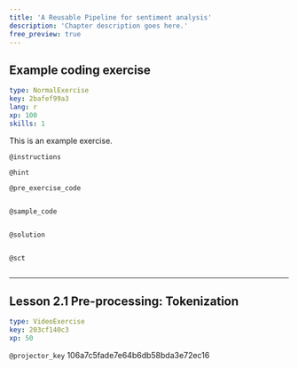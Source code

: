 ```yaml
---
title: 'A Reusable Pipeline for sentiment analysis'
description: 'Chapter description goes here.'
free_preview: true
---
```


## Example coding exercise

```yaml
type: NormalExercise
key: 2bafef99a3
lang: r
xp: 100
skills: 1
```

This is an example exercise.

`@instructions`


`@hint`


`@pre_exercise_code`
```{r}

```

`@sample_code`
```{r}

```

`@solution`
```{r}

```

`@sct`
```{r}

```

---

## Lesson  2.1 Pre-processing: Tokenization

```yaml
type: VideoExercise
key: 203cf140c3
xp: 50
```

`@projector_key`
106a7c5fade7e64b6db58bda3e72ec16
